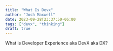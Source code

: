 ```yaml
---
title: "What Is Devx"
author: "Josh Maxwell"
date: 2023-09-28T23:37:50-06:00
tags: ["devx", "thinking"]
draft: true
---
```


What is Developer Experience aka DevX aka DX?
